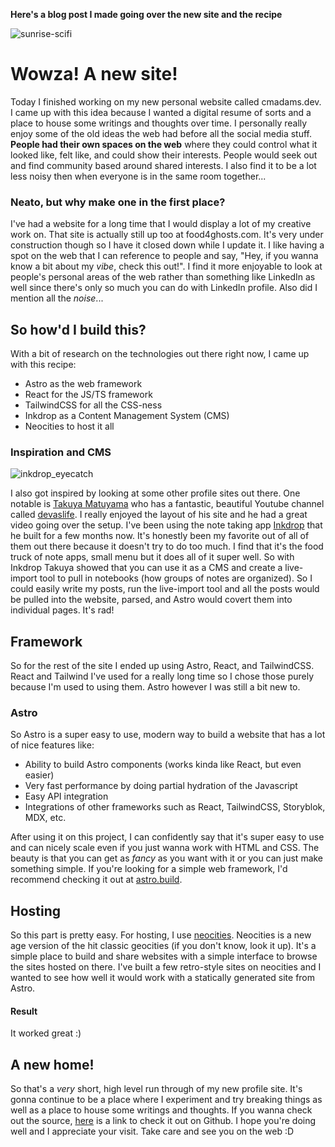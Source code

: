 **Here's a blog post I made going over the new site and the recipe**

![sunrise-scifi](https://github.com/chris-chen-creates/cmadams-dev/assets/34226032/ba61f487-db0a-4190-8bea-5b1160e79bc3)

# Wowza! A new site!

Today I finished working on my new personal website called cmadams.dev. I came up with this idea because I wanted a digital resume of sorts and a place to house some writings and thoughts over time. I personally really enjoy some of the old ideas the web had before all the social media stuff. **People had their own spaces on the web** where they could control what it looked like, felt like, and could show their interests. People would seek out and find community based around shared interests. I also find it to be a lot less noisy then when everyone is in the same room together...

### Neato, but why make one in the first place?

I've had a website for a long time that I would display a lot of my creative work on. That site is actually still up too at food4ghosts.com. It's very under construction though so I have it closed down while I update it. I like having a spot on the web that I can reference to people and say, "Hey, if you wanna know a bit about my _vibe_, check this out!". I find it more enjoyable to look at people's personal areas of the web rather than something like LinkedIn as well since there's only so much you can do with LinkedIn profile. Also did I mention all the _noise_...

## So how'd I build this?

With a bit of research on the technologies out there right now, I came up with this recipe:

- Astro as the web framework
- React for the JS/TS framework
- TailwindCSS for all the CSS-ness
- Inkdrop as a Content Management System (CMS)
- Neocities to host it all


### Inspiration and CMS
![inkdrop_eyecatch](https://github.com/chris-chen-creates/cmadams-dev/assets/34226032/26517689-6bc4-48ae-9d73-9fbd4147bfd1)


I also got inspired by looking at some other profile sites out there. One notable is [Takuya Matuyama](https://www.craftz.dog/) who has a fantastic, beautiful Youtube channel called [devaslife](https://www.youtube.com/devaslife). I really enjoyed the layout of his site and he had a great video going over the setup. I've been using the note taking app [Inkdrop](https://www.inkdrop.app/) that he built for a few months now. It's honestly been my favorite out of all of them out there because it doesn't try to do too much. I find that it's the food truck of note apps, small menu but it does all of it super well. So with Inkdrop Takuya showed that you can use it as a CMS and create a live-import tool to pull in notebooks (how groups of notes are organized). So I could easily write my posts, run the live-import tool and all the posts would be pulled into the website, parsed, and Astro would covert them into individual pages. It's rad!

## Framework

So for the rest of the site I ended up using Astro, React, and TailwindCSS. React and Tailwind I've used for a really long time so I chose those purely because I'm used to using them. Astro however I was still a bit new to.

### Astro

So Astro is a super easy to use, modern way to build a website that has a lot of nice features like:

- Ability to build Astro components (works kinda like React, but even easier)
- Very fast performance by doing partial hydration of the Javascript
- Easy API integration
- Integrations of other frameworks such as React, TailwindCSS, Storyblok, MDX, etc.

After using it on this project, I can confidently say that it's super easy to use and can nicely scale even if you just wanna work with HTML and CSS. The beauty is that you can get as _fancy_ as you want with it or you can just make something simple. If you're looking for a simple web framework, I'd recommend checking it out at [astro.build](astro.build).

## Hosting

So this part is pretty easy. For hosting, I use [neocities](https://neocities.org). Neocities is a new age version of the hit classic geocities (if you don't know, look it up). It's a simple place to build and share websites with a simple interface to browse the sites hosted on there. I've built a few retro-style sites on neocities and I wanted to see how well it would work with a statically generated site from Astro.

#### Result

It worked great :)

## A new home!

So that's a _very_ short, high level run through of my new profile site. It's gonna continue to be a place where I experiment and try breaking things as well as a place to house some writings and thoughts. If you wanna check out the source, [here](https://github.com/chris-chen-creates/cmadams-dev) is a link to check it out on Github. I hope you're doing well and I appreciate your visit. Take care and see you on the web :D
